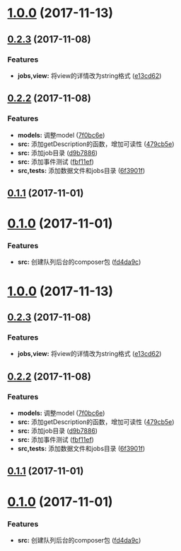 <a name="1.0.0"></a>
# [1.0.0](https://github.com/Graychen/yii2-queue-backend/compare/v0.2.3...v1.0.0) (2017-11-13)



<a name="0.2.3"></a>
## [0.2.3](https://github.com/Graychen/yii2-queue-backend/compare/v0.2.0...v0.2.3) (2017-11-08)


### Features

* **jobs,view:** 将view的详情改为string格式 ([e13cd62](https://github.com/Graychen/yii2-queue-backend/commit/e13cd62))



<a name="0.2.2"></a>
## [0.2.2](https://github.com/Graychen/yii2-queue-backend/compare/v0.1.1...v0.2.2) (2017-11-08)


### Features

* **models:** 调整model ([7f0bc6e](https://github.com/Graychen/yii2-queue-backend/commit/7f0bc6e))
* **src:** 添加getDescription的函数，增加可读性 ([479cb5e](https://github.com/Graychen/yii2-queue-backend/commit/479cb5e))
* **src:** 添加job目录 ([d9b7886](https://github.com/Graychen/yii2-queue-backend/commit/d9b7886))
* **src:** 添加事件测试 ([fbf11ef](https://github.com/Graychen/yii2-queue-backend/commit/fbf11ef))
* **src,tests:** 添加数据文件和jobs目录 ([6f3901f](https://github.com/Graychen/yii2-queue-backend/commit/6f3901f))



<a name="0.1.1"></a>
## [0.1.1](https://github.com/Graychen/yii2-queue-backend/compare/v0.1.0...v0.1.1) (2017-11-01)



<a name="0.1.0"></a>
# [0.1.0](https://github.com/Graychen/yii2-queue-backend/compare/fd4da9c...v0.1.0) (2017-11-01)


### Features

* **src:** 创建队列后台的composer包 ([fd4da9c](https://github.com/Graychen/yii2-queue-backend/commit/fd4da9c))



<a name="1.0.0"></a>
# [1.0.0](https://github.com/Graychen/yii2-queue-backend/compare/v0.2.3...v1.0.0) (2017-11-13)



<a name="0.2.3"></a>
## [0.2.3](https://github.com/Graychen/yii2-queue-backend/compare/v0.2.0...v0.2.3) (2017-11-08)


### Features

* **jobs,view:** 将view的详情改为string格式 ([e13cd62](https://github.com/Graychen/yii2-queue-backend/commit/e13cd62))



<a name="0.2.2"></a>
## [0.2.2](https://github.com/Graychen/yii2-queue-backend/compare/v0.1.1...v0.2.2) (2017-11-08)


### Features

* **models:** 调整model ([7f0bc6e](https://github.com/Graychen/yii2-queue-backend/commit/7f0bc6e))
* **src:** 添加getDescription的函数，增加可读性 ([479cb5e](https://github.com/Graychen/yii2-queue-backend/commit/479cb5e))
* **src:** 添加job目录 ([d9b7886](https://github.com/Graychen/yii2-queue-backend/commit/d9b7886))
* **src:** 添加事件测试 ([fbf11ef](https://github.com/Graychen/yii2-queue-backend/commit/fbf11ef))
* **src,tests:** 添加数据文件和jobs目录 ([6f3901f](https://github.com/Graychen/yii2-queue-backend/commit/6f3901f))



<a name="0.1.1"></a>
## [0.1.1](https://github.com/Graychen/yii2-queue-backend/compare/v0.1.0...v0.1.1) (2017-11-01)



<a name="0.1.0"></a>
# [0.1.0](https://github.com/Graychen/yii2-queue-backend/compare/fd4da9c...v0.1.0) (2017-11-01)


### Features

* **src:** 创建队列后台的composer包 ([fd4da9c](https://github.com/Graychen/yii2-queue-backend/commit/fd4da9c))



